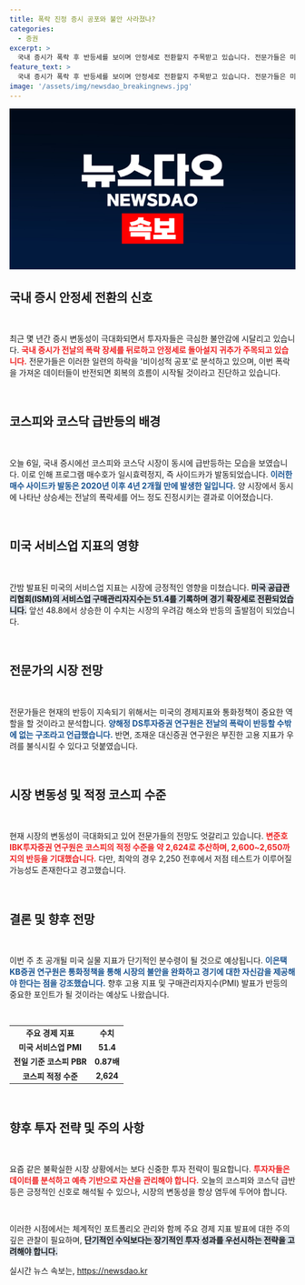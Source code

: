 ```yaml
---
title: 폭락 진정 증시 공포와 불안 사라졌나?
categories:
  - 증권
excerpt: >
  국내 증시가 폭락 후 반등세를 보이며 안정세로 전환할지 주목받고 있습니다. 전문가들은 미국의 긍정적인 경제 지표가 회복의 희망을 제공할 것으로 분석하고, 향후 지표 발표가 중요한 분수령이 될 것이라고 전망합니다.
feature_text: >
  국내 증시가 폭락 후 반등세를 보이며 안정세로 전환할지 주목받고 있습니다. 전문가들은 미국의 긍정적인 경제 지표가 회복의 희망을 제공할 것으로 분석하고, 향후 지표 발표가 중요한 분수령이 될 것이라고 전망합니다.
image: '/assets/img/newsdao_breakingnews.jpg'
---
```


<p><img src="/assets/img/newsdao_breakingnews.jpg" alt="cryptoinkorea 속보" /></p>

<h2 data-ke-size="size26">국내 증시 안정세 전환의 신호</h2>

<p data-ke-size="size16">&nbsp;</p>

<p>최근 몇 년간 증시 변동성이 극대화되면서 투자자들은 극심한 불안감에 시달리고 있습니다. <b><span style="color: #ee2323;">국내 증시가 전날의 폭락 장세를 뒤로하고 안정세로 돌아설지 귀추가 주목되고 있습니다.</span></b> 전문가들은 이러한 일련의 하락을 '비이성적 공포'로 분석하고 있으며, 이번 폭락을 가져온 데이터들이 반전되면 회복의 흐름이 시작될 것이라고 진단하고 있습니다.</p>

<p data-ke-size="size16">&nbsp;</p>

<h2 data-ke-size="size26">코스피와 코스닥 급반등의 배경</h2>

<p data-ke-size="size16">&nbsp;</p>

<p>오늘 6일, 국내 증시에선 코스피와 코스닥 시장이 동시에 급반등하는 모습을 보였습니다. 이로 인해 프로그램 매수호가 일시효력정지, 즉 사이드카가 발동되었습니다. <b><span style="color: #1a5490;">이러한 매수 사이드카 발동은 2020년 이후 4년 2개월 만에 발생한 일입니다.</span></b> 양 시장에서 동시에 나타난 상승세는 전날의 폭락세를 어느 정도 진정시키는 결과로 이어졌습니다.</p>

<p data-ke-size="size16">&nbsp;</p>

<h2 data-ke-size="size26">미국 서비스업 지표의 영향</h2>

<p data-ke-size="size16">&nbsp;</p>

<p>간밤 발표된 미국의 서비스업 지표는 시장에 긍정적인 영향을 미쳤습니다. <b><span style="background-color: #21538527;">미국 공급관리협회(ISM)의 서비스업 구매관리자지수는 51.4를 기록하며 경기 확장세로 전환되었습니다.</span></b> 앞선 48.8에서 상승한 이 수치는 시장의 우려감 해소와 반등의 출발점이 되었습니다.</p>

<p data-ke-size="size16">&nbsp;</p>

<h2 data-ke-size="size26">전문가의 시장 전망</h2>

<p data-ke-size="size16">&nbsp;</p>

<p>전문가들은 현재의 반등이 지속되기 위해서는 미국의 경제지표와 통화정책이 중요한 역할을 할 것이라고 분석합니다. <b><span style="color: #1a5490;">양해정 DS투자증권 연구원은 전날의 폭락이 반등할 수밖에 없는 구조라고 언급했습니다.</span></b> 반면, 조재운 대신증권 연구원은 부진한 고용 지표가 우려를 불식시킬 수 있다고 덧붙였습니다.</p>

<p data-ke-size="size16">&nbsp;</p>

<h2 data-ke-size="size26">시장 변동성 및 적정 코스피 수준</h2>

<p data-ke-size="size16">&nbsp;</p>

<p>현재 시장의 변동성이 극대화되고 있어 전문가들의 전망도 엇갈리고 있습니다. <b><span style="color: #ee2323;">변준호 IBK투자증권 연구원은 코스피의 적정 수준을 약 2,624로 추산하며, 2,600~2,650까지의 반등을 기대했습니다.</span></b> 다만, 최악의 경우 2,250 전후에서 저점 테스트가 이루어질 가능성도 존재한다고 경고했습니다.</p>

<p data-ke-size="size16">&nbsp;</p>

<h2 data-ke-size="size26">결론 및 향후 전망</h2>

<p data-ke-size="size16">&nbsp;</p>

<p>이번 주 초 공개될 미국 실물 지표가 단기적인 분수령이 될 것으로 예상됩니다. <b><span style="color: #1a5490;">이은택 KB증권 연구원은 통화정책을 통해 시장의 불안을 완화하고 경기에 대한 자신감을 제공해야 한다는 점을 강조했습니다.</span></b> 향후 고용 지표 및 구매관리자지수(PMI) 발표가 반등의 중요한 포인트가 될 것이라는 예상도 나왔습니다.</p>

<p data-ke-size="size16">&nbsp;</p>

<table>
    <tr>
        <td style="text-align: center; height: 17px;"><b>주요 경제 지표</b></td>
        <td style="text-align: center; height: 17px;"><b>수치</b></td>
    </tr>
    <tr>
        <td style="text-align: center; height: 17px;"><b>미국 서비스업 PMI</b></td>
        <td style="text-align: center; height: 17px;"><b>51.4</b></td>
    </tr>
    <tr>
        <td style="text-align: center; height: 17px;"><b>전일 기준 코스피 PBR</b></td>
        <td style="text-align: center; height: 17px;"><b>0.87배</b></td>
    </tr>
    <tr>
        <td style="text-align: center; height: 17px;"><b>코스피 적정 수준</b></td>
        <td style="text-align: center; height: 17px;"><b>2,624</b></td>
    </tr>
</table>

<p data-ke-size="size16">&nbsp;</p>

<h2 data-ke-size="size26">향후 투자 전략 및 주의 사항</h2>

<p data-ke-size="size16">&nbsp;</p>

<p>요즘 같은 불확실한 시장 상황에서는 보다 신중한 투자 전략이 필요합니다. <b><span style="color: #ee2323;">투자자들은 데이터를 분석하고 예측 기반으로 자산을 관리해야 합니다.</span></b> 오늘의 코스피와 코스닥 급반등은 긍정적인 신호로 해석될 수 있으나, 시장의 변동성을 항상 염두에 두어야 합니다. </p>

<p data-ke-size="size16">&nbsp;</p>

<p>이러한 시점에서는 체계적인 포트폴리오 관리와 함께 주요 경제 지표 발표에 대한 주의 깊은 관찰이 필요하며, <b><span style="background-color: #21538527;">단기적인 수익보다는 장기적인 투자 성과를 우선시하는 전략을 고려해야 합니다.</span></b></p>
실시간 뉴스 속보는, <a href="https://newsdao.kr" rel="dofollow">https://newsdao.kr</a>


